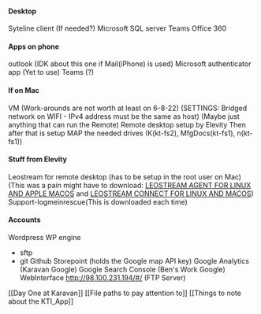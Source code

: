 #### Desktop
Syteline client (If needed?)
Microsoft SQL server
Teams
Office 360

#### Apps on phone
outlook (IDK about this one if Mail(iPhone) is used)
Microsoft authenticator app (Yet to use)
Teams (?)

#### If on Mac
VM (Work-arounds are not worth at least on 6-8-22)
	(SETTINGS: Bridged network on WIFI - IPv4 address must be the same as host)
	(Maybe just anything that can run the Remote)
Remote desktop setup by Elevity
Then after that is setup MAP the needed drives (K(kt-fs2), MfgDocs(kt-fs1), n(kt-fs1))

#### Stuff from Elevity
Leostream for remote desktop (has to be setup in the root user on Mac)
	(This was a pain might have to download: [LEOSTREAM AGENT FOR LINUX AND APPLE MACOS](https://leostream.com/resource/leostream-agent-for-linux-and-macos/) and [LEOSTREAM CONNECT FOR LINUX AND MACOS](https://leostream.com/resource/leostream-connect-for-linux-and-macos/))
Support-logmeinrescue(This is downloaded each time)

#### Accounts
Wordpress
WP engine
+ sftp
+ git
Github
Storepoint (holds the Google map API key)
Google Analytics (Karavan Google)
Google Search Console (Ben's Work Google)
WebInterface http://98.100.231.194/#/ (FTP Server)

[[Day One at Karavan]]
[[File paths to pay attention to]]
[[Things to note about the KTI_App]]